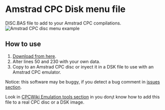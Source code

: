 # Amstrad CPC Disk menu file

DISC.BAS file to add to your Amstrad CPC compilations.
![Amstrad CPC disc menu example](https://2.bp.blogspot.com/-HZktcB4S1gc/XOROGyfWrJI/AAAAAAAAPSk/UN6mrzxjryYxQ9QmIqxPwNgZRVb3aFgLwCLcBGAs/s640/cpcdiscmenu.png)

## How to use
1. [Download from here](https://github.com/cpcbegin/cpcdiskmenu/raw/master/DISC.BAS).
2. Alter lines 50 and 230 with your own data.
3. Copy to an Amstrad CPC disc or inyect it in a DSK file to use with an Amstrad CPC emulator.

Notice: this software may be buggy, if you detect a bug comment in [issues section](https://github.com/cpcbegin/cpcdiskmenu/issues).

Look in [CPCWiki Emulation tools section](http://www.cpcwiki.eu/index.php/Emulators#Emulation_Tools) in you don¡t know how to add this file to a real CPC disc or a DSK image.
